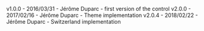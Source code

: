 v1.0.0 - 2016/03/31 - Jérôme Duparc - first version of the control
v2.0.0 - 2017/02/16 - Jérôme Duparc - Theme implementation
v2.0.4 - 2018/02/22 - Jérôme Duparc - Switzerland implementation